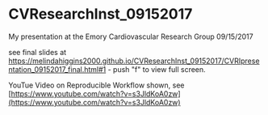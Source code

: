 # CVResearchInst_09152017

My presentation at the Emory Cardiovascular Research Group 09/15/2017

see final slides at https://melindahiggins2000.github.io/CVResearchInst_09152017/CVRIpresentation_09152017_final.html#1 - push "f" to view full screen.

YouTue Video on Reproducible Workflow shown, see [https://www.youtube.com/watch?v=s3JldKoA0zw](https://www.youtube.com/watch?v=s3JldKoA0zw)
